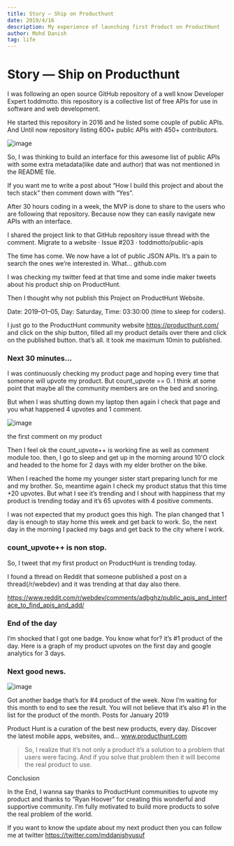 ```yaml
---
title: Story — Ship on Producthunt
date: 2019/4/16
description: My experience of launching first Product on ProductHunt
author: Mohd Danish
tag: life
---
```


# Story — Ship on Producthunt

I was following an open source GitHub repository of a well know Developer Expert toddmotto. this repository is a collective list of free APIs for use in software and web development.

He started this repository in 2016 and he listed some couple of public APIs. And Until now repository listing 600+ public APIs with 450+ contributors.

![image](https://user-images.githubusercontent.com/9165019/56214193-0f924980-607b-11e9-8859-ad3ab1c32c5d.png)

So, I was thinking to build an interface for this awesome list of public APIs with some extra metadata(like date and author) that was not mentioned in the README file.

If you want me to write a post about “How I build this project and about the tech stack” then comment down with “Yes”.

After 30 hours coding in a week, the MVP is done to share to the users who are following that repository. Because now they can easily navigate new APIs with an interface.

I shared the project link to that GitHub repository issue thread with the comment.
Migrate to a website · Issue #203 · toddmotto/public-apis

The time has come. We now have a lot of public JSON APIs. It’s a pain to search the ones we’re interested in. What…
github.com

I was checking my twitter feed at that time and some indie maker tweets about his product ship on ProductHunt.

Then I thought why not publish this Project on ProductHunt Website.

Date: 2019–01–05, Day: Saturday, Time: 03:30:00 (time to sleep for coders).

I just go to the ProductHunt community website https://producthunt.com/ and click on the ship button, filled all my product details over there and click on the published button. that’s all. it took me maximum 10min to published.

### Next 30 minutes…

I was continuously checking my product page and hoping every time that someone will upvote my product. But count_upvote == 0. I think at some point that maybe all the community members are on the bed and snoring.

But when I was shutting down my laptop then again I check that page and you what happened 4 upvotes and 1 comment.

![image](https://user-images.githubusercontent.com/9165019/56214243-220c8300-607b-11e9-81b6-eda573b3f2bf.png)

the first comment on my product

Then I feel ok the count_upvote++ is working fine as well as comment module too. then, I go to sleep and get up in the morning around 10'O clock and headed to the home for 2 days with my elder brother on the bike.

When I reached the home my younger sister start preparing lunch for me and my brother. So, meantime again I check my product status that this time +20 upvotes. But what I see it’s trending and I shout with happiness that my product is trending today and it’s 65 upvotes with 4 positive comments.

I was not expected that my product goes this high. The plan changed that 1 day is enough to stay home this week and get back to work. So, the next day in the morning I packed my bags and get back to the city where I work.

### count_upvote++ is non stop.

So, I tweet that my first product on ProductHunt is trending today.

I found a thread on Reddit that someone published a post on a thread(/r/webdev) and it was trending at that day also there.

https://www.reddit.com/r/webdev/comments/adbghz/public_apis_and_interface_to_find_apis_and_add/

### End of the day

I’m shocked that I got one badge. You know what for? it’s #1 product of the day. Here is a graph of my product upvotes on the first day and google analytics for 3 days.

### Next good news.

![image](https://user-images.githubusercontent.com/9165019/56214272-32246280-607b-11e9-8992-bf54b2e8bdc2.png)

Got another badge that’s for #4 product of the week. Now I’m waiting for this month to end to see the result. You will not believe that it’s also #1 in the list for the product of the month.
Posts for January 2019

Product Hunt is a curation of the best new products, every day. Discover the latest mobile apps, websites, and…
www.producthunt.com

> So, I realize that it’s not only a product it’s a solution to a problem that users were facing. And if you solve that problem then it will become the real product to use.

Conclusion

In the End, I wanna say thanks to ProductHunt communities to upvote my product and thanks to “Ryan Hoover” for creating this wonderful and supportive community. I’m fully motivated to build more products to solve the real problem of the world.

If you want to know the update about my next product then you can follow me at twitter https://twitter.com/mddanishyusuf
